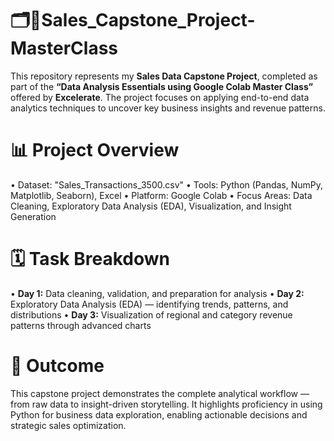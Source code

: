 # 🗂️💸Sales_Capstone_Project-MasterClass
This repository represents my **Sales Data Capstone Project**, completed as part of the **“Data Analysis Essentials using Google Colab Master Class”** offered by **Excelerate**. The project focuses on applying end-to-end data analytics techniques to uncover key business insights and revenue patterns.

# 📊 Project Overview

• Dataset: "Sales_Transactions_3500.csv"
• Tools: Python (Pandas, NumPy, Matplotlib, Seaborn), Excel
• Platform: Google Colab
• Focus Areas: Data Cleaning, Exploratory Data Analysis (EDA), Visualization, and Insight Generation

# 🗓️ Task Breakdown

• **Day 1:** Data cleaning, validation, and preparation for analysis
• **Day 2:** Exploratory Data Analysis (EDA) — identifying trends, patterns, and distributions
• **Day 3:** Visualization of regional and category revenue patterns through advanced charts

# 🎯 Outcome
This capstone project demonstrates the complete analytical workflow — from raw data to insight-driven storytelling. It highlights proficiency in using Python for business data exploration, enabling actionable decisions and strategic sales optimization.

